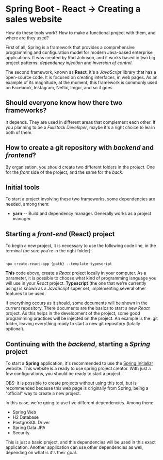 ﻿# **Spring Boot - React** -> Creating a sales website

How do these tools work? How to make a functional project with them, and where are they used?

First of all, Spring is a framework that provides a comprehensive programming and configuration model for modern Java-based enterprise applications. It was created by Rod Johnson, and it works based in two big project patterns: *dependency injection* and *inversion of control*.

The second framework, known as **React**, it's a *JavaScript* library that has a open-source code. It is focused on creating interfaces, in web pages. As an example of its magnitude, at the moment, this framework is commonly used on Facebook, Instagram, Neflix, Imgur, and so it goes.

## Should everyone know how there two frameworks?

It depends. They are used in different areas that complement each other. If you planning to be a *Fullstack Developer*, maybe it's a right choice to learn both of them.

## How to create a git repository with *backend* and *frontend*? 

By organisation, you should create two different folders in the project. One for the *front* side of the project, and the same for the *back*. 

## Initial tools

To start a project involving these two frameworks, some dependencies are needed, among them:

- **yarn** -- Build and dependency manager. Generally works as a project manager.

## Starting a *front-end* (React) project

To begin a new project, it is necessary to use the following code line, in the terminal (be sure you're in the right folder):

```shell

npx create-react-app {path} --template typescript

```

**This** code above, create a *React* project locally in your computer. As a parameter, it is possible to choose what kind of programming language you will use in your *React* project. **Typescript** (the one that we're currently using) is known as a *JavaScript* super set, implementing several other features to be used. 

If everything occurs as it should, some documents will be shown in the current repository. There documents are the basics to start a new *React* project. As this helps in the development of the project, some good programming practices will be injected on the project. An example is the .git folder, leaving everything ready to start a new git repository (totally optional).

## Continuing with the *backend*, starting a *Spring* project

To start a **Spring** application, it's recommended to use the [Spring Initializr](https://start.spring.io/) website. This website is a ready to use spring project creator. With just a few configurations, you should be ready to start a project.

OBS: It is possible to create projects without using this tool, but is recommended because this web page is originally from Spring, being a "official" way to create a new project.

In this case, we're going to use five different dependencies. Among them:

- Spring Web
- H2 Database
- PostgreSQL Driver
- Spring Data JPA
- Security

This is just a basic project, and this dependencies will be used in this exact application. Another application can use other dependencies as well, depending on what is it's their goal.
